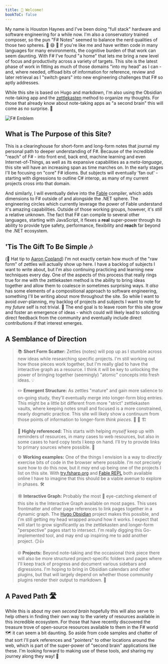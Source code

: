 ```yaml
---
title: 🎼 Welcome!
bookToC: false
---
```


My name is Houston Haynes and I've been doing "full stack" hardware and software engineering for a while now. I'm also a conservatory trained composer, so the pun "F# Notes" seemed to balance the nerd qualities of those two spheres. 🎵 😄 📐 If you're like me and have written code in many languages for many environments, the cognitive burden of that work can seem daunting. With F# I've found "a home" that lets me bring a new level of focus and productivity across a variety of targets. This site is the latest phase of work in fitting as much of those domains "into my head" as I can - and, where needed, offload bits of information for reference, review and later retrieval as I "switch gears" into new engineering challenges that F# so aptly addresses.

While this site is based on Hugo and markdown, I'm also using the Obsidian note-taking app and the [zettlekasten](https://zettelkasten.de/) method to organize my thoughts. For those that already know about note-taking apps as "a second brain" this will come as no surprise. 🧠

![F# Emblem](/img/svg/F_Sharp_logo.svg)

## What is The Purpose of this Site?

 This is a clearinghouse for short-form and long-form notes that journal my personal path to deeper understanding of F#. Because of the incredible "reach" of F# - into front end, back end, machine learning and even Internet-of-Things, as well as its expansive capabilities as a *meta-language*, this site will have an increasing span as time marches on. In the early stages I'll be focusing on "core" F# idioms. But  subjects will eventually 'fan out' - starting with digressions to outline C# interop, as many of my current projects cross into that domain.

 And similarly, I will eventually delve into the [Fable](https://fable.io) compiler, which adds dimensions to F# outside of and alongside the .NET sphere. The engineering circles which currently leverage the power of Fable understand it's amazing capabilities. Outside of those working groups, however, it's *still* a relative unknown. The fact that F# can compile to several other languages, starting with JavaScript, it flexes a __real__ super-power through its ability to provide type safety, performance, flexibility and __reach__ far beyond the .NET ecosystem.

## 'Tis The Gift To Be Simple 🎶

 (🎩 Hat tip to [Aaron Copland](https://www.youtube.com/watch?reload=9&v=JI6RYZygevA)) I'm not exactly certain how much of the "raw form" of zettles will actually show up here. I have a backlog of subjects I want to write about, but I'm also continuing practicing and learning new techniques every day. One of the aspects of this process that really rings true for me with the zettlekasten method is the ability to bring ideas together and allow them to coalesce in sometimes surprising ways. It *also* has some elements of a compositional approach to software engineering, something I'll be writing about more throughout the site. So while I want to avoid *over*-planning, my backlog of projects and subjects I want to note for my *future* self is not trivial. 🫰 The end goal is to leave room for this site grow and foster an emergence of ideas - which could will likely lead to soliciting direct feedback from the community and eventually include direct contributions if that interest emerges.

## A Semblance of Direction

> 📚 __Short Form Scatter:__ Zettles (notes) will pop up as I stumble across new ideas while researching specific projects. I'm still working out how those pieces work together, but I'm really glad to have the interactive graph as a resource. I think it will be key to unlocking the power of bringing together (seemingly) "atomic" concepts into fresh ideas. 💡

> ✏️ __Emergent Structure:__ As zettles "mature" and gain more salience to on-going study, they'll eventually merge into longer-form blog entries. This might be a little bit different from more "strict" zettlekasten vaults, where keeping notes small and focused is a more constrained, nearly dogmatic practice. This site will likely show a continuum from those points of information to longer-form *think pieces*. 🚧 🤔 🏗️

> 🔗 __Highly referenced:__ This starts with helping *myself* keep up with reminders of resources, in many cases to web resources, but also in some cases to hard copy texts I keep on hand. I'll try to provide links to primary sources where possible. 🔖

> ⚙️ __Working examples:__ One of the things I envision is a way to *directly* exercise bits of code in the browser where possible. I'm not precisely sure how to do this now, but it *may* end up being one of the projects I list on this site. With [try.fsharp.org](try.fsharp.org) and [Fable REPL](https://fable.io/repl/) both available online I have to imagine that this should be a viable avenue to explore in phases. 🛠️

> 🕸️ __Interactive Graph:__ Probably the most 👀 eye-catching element of this site is the Interactive Graph available on most pages. This uses frontmatter and other page references to link pages together in a dynamic graph. The [Hugo Obsidian](https://github.com/jackyzha0/hugo-obsidian) project makes this possible, and I'm still getting my head wrapped around how it works. I expect that will start to grow significantly as the zettlekasten and longer-form "perspective" pages start to intersect. I'm really digging this Go-implemented tool, and may end up inspiring me to add another project. 😏👍

> 🌐 __Projects:__ Beyond note-taking and the occasional think piece there will also be more structured project-specific folders and pages where I'll keep track of progress and document various sidebars and digressions. I'm hoping to bring in Obsidian calendars and other plugins, but that will largely depend on whether those community plugins render their output to markdown. 📆

## A Paved Path 🛣️

 While this is about my own *second brain* hopefully this will also serve to help others in finding their own way to the variety of resources available in this incredible ecosystem. For those that have recently discovered the treasure trove of open-source resources available to them in the F# world 🗺️ it can seem a bit daunting. So aside from code samples and chatter of that sort I'll park references and "pointers" to other locations around the web, which is part of the super-power of "second brain" applications like these. I'm looking forward to making use of these tools, and sharing my journey along they way! 🚵

